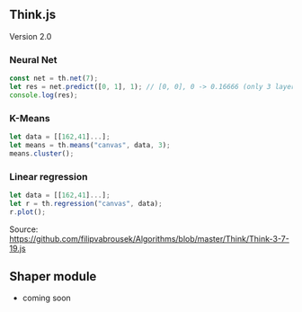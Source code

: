 ## Think.js
Version 2.0

### Neural Net

```js
const net = th.net(7);
let res = net.predict([0, 1], 1); // [0, 0], 0 -> 0.16666 (only 3 layers)
console.log(res);
```

### K-Means
```js
let data = [[162,41]...];
let means = th.means("canvas", data, 3);
means.cluster();
```


### Linear regression
```js
let data = [[162,41]...];
let r = th.regression("canvas", data);
r.plot();
```

Source: https://github.com/filipvabrousek/Algorithms/blob/master/Think/Think-3-7-19.js


## Shaper module
* coming soon
